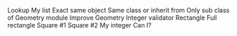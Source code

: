 Lookup
My list
Exact same object
Same class or inherit from
Only sub class of
Geometry module
Improve Geometry
Integer validator
Rectangle
Full rectangle
Square #1
Square #2
My integer
Can I?
